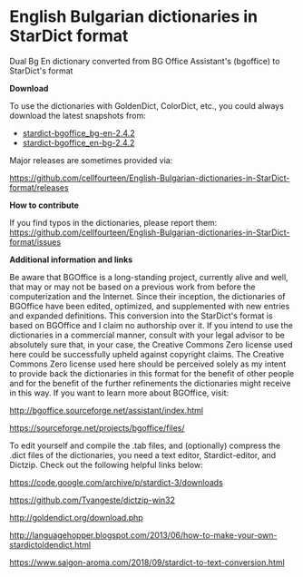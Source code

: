 # English Bulgarian dictionaries in StarDict format
Dual Bg En dictionary converted from BG Office Assistant's (bgoffice) to StarDict's format

**Download**

To use the dictionaries with GoldenDict, ColorDict, etc., you could always download the latest snapshots from:

+ [stardict-bgoffice_bg-en-2.4.2](https://github.com/cellfourteen/English-Bulgarian-dictionaries-in-StarDict-format/tree/master/stardict-bgoffice_bg-en-2.4.2)
+ [stardict-bgoffice_en-bg-2.4.2](https://github.com/cellfourteen/English-Bulgarian-dictionaries-in-StarDict-format/tree/master/stardict-bgoffice_en-bg-2.4.2)

Major releases are sometimes provided via:

https://github.com/cellfourteen/English-Bulgarian-dictionaries-in-StarDict-format/releases

**How to contribute**

If you find typos in the dictionaries, please report them: https://github.com/cellfourteen/English-Bulgarian-dictionaries-in-StarDict-format/issues

**Additional information and links**

Be aware that BGOffice is a long-standing project, currently alive and well, that may or may not be based on a previous work from before the computerization and the Internet. Since their inception, the dictionaries of BGOffice have been edited, optimized, and supplemented with new entries and expanded definitions. This conversion into the StarDict's format is based on BGOffice and I claim no authorship over it. If you intend to use the dictionaries in a commercial manner, consult with your legal advisor to be absolutely sure that, in your case, the Creative Commons Zero license used here could be successfully upheld against copyright claims. The Creative Commons Zero license used here should be perceived solely as my intent to provide back the dictionaries in this format for the benefit of other people and for the benefit of the further refinements the dictionaries might receive in this way. If you want to learn more about BGOffice, visit:

http://bgoffice.sourceforge.net/assistant/index.html

https://sourceforge.net/projects/bgoffice/files/

To edit yourself and compile the .tab files, and (optionally) compress the .dict files of the dictionaries, you need a text editor, Stardict-editor, and Dictzip. Check out the following helpful links below:

https://code.google.com/archive/p/stardict-3/downloads

https://github.com/Tvangeste/dictzip-win32

http://goldendict.org/download.php

http://languagehopper.blogspot.com/2013/06/how-to-make-your-own-stardictoldendict.html

https://www.saigon-aroma.com/2018/09/stardict-to-text-conversion.html
